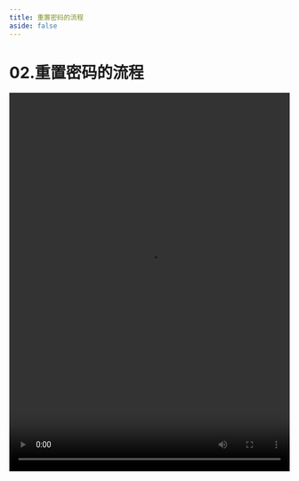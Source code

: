 ```yaml
---
title: 重置密码的流程
aside: false
---
```


# 02.重置密码的流程

<video autoplay src="http://qn.chinavanes.com/nodejs/module-17/02.重置密码的流程.mp4" controls controlsList="nodownload" width="100%" height="680"/>

